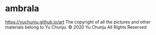 # ambrala
https://yuchunju.github.io/art
The copyright of all the pictures and other materials belong to Yu Chunju.
© 2020 Yu Chunju All Rights Reserved

